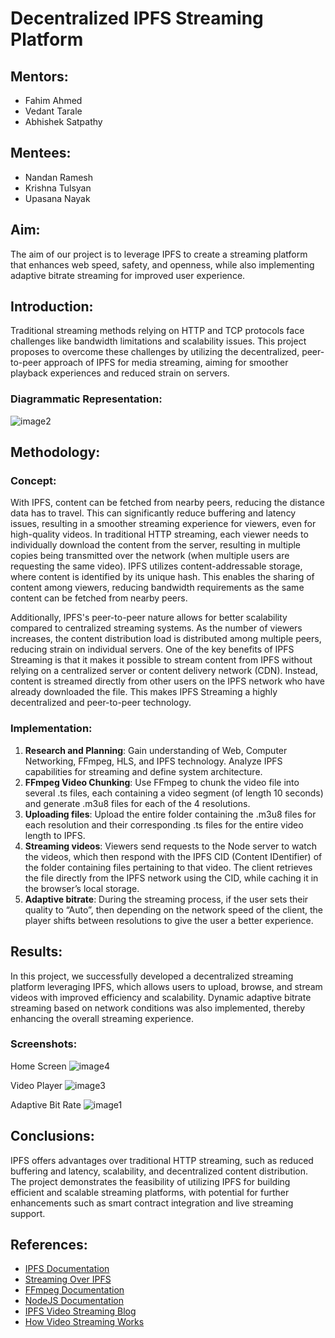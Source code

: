 # Decentralized IPFS Streaming Platform

## Mentors:
- Fahim Ahmed
- Vedant Tarale
- Abhishek Satpathy

## Mentees:
- Nandan Ramesh
- Krishna Tulsyan
- Upasana Nayak

## Aim:
The aim of our project is to leverage IPFS to create a streaming platform that enhances web speed, safety, and openness, while also implementing adaptive bitrate streaming for improved user experience.

## Introduction:
Traditional streaming methods relying on HTTP and TCP protocols face challenges like bandwidth limitations and scalability issues. This project proposes to overcome these challenges by utilizing the decentralized, peer-to-peer approach of IPFS for media streaming, aiming for smoother playback experiences and reduced strain on servers.

### Diagrammatic Representation:
![image2](https://github.com/ahmedfahim21/IPFS-Streaming/assets/122672121/b095133f-246e-410b-b168-21f198de08c0)


## Methodology:
### Concept:
With IPFS, content can be fetched from nearby peers, reducing the distance data has to travel. This can significantly reduce buffering and latency issues, resulting in a smoother streaming experience for viewers, even for high-quality videos. In traditional HTTP streaming, each viewer needs to individually download the content from the server, resulting in multiple copies being transmitted over the network (when multiple users are requesting the same video). IPFS utilizes content-addressable storage, where content is identified by its unique hash. This enables the sharing of content among viewers, reducing bandwidth requirements as the same content can be fetched from nearby peers.

Additionally, IPFS's peer-to-peer nature allows for better scalability compared to centralized streaming systems. As the number of viewers increases, the content distribution load is distributed among multiple peers, reducing strain on individual servers. One of the key benefits of IPFS Streaming is that it makes it possible to stream content from IPFS without relying on a centralized server or content delivery network (CDN). Instead, content is streamed directly from other users on the IPFS network who have already downloaded the file. This makes IPFS Streaming a highly decentralized and peer-to-peer technology.

### Implementation:
1. **Research and Planning**: Gain understanding of Web, Computer Networking, FFmpeg, HLS, and IPFS technology. Analyze IPFS capabilities for streaming and define system architecture.
2. **FFmpeg Video Chunking**: Use FFmpeg to chunk the video file into several .ts files, each containing a video segment (of length 10 seconds) and generate .m3u8 files for each of the 4 resolutions.
3. **Uploading files**: Upload the entire folder containing the .m3u8 files for each resolution and their corresponding .ts files for the entire video length to IPFS.
4. **Streaming videos**: Viewers send requests to the Node server to watch the videos, which then respond with the IPFS CID (Content IDentifier) of the folder containing files pertaining to that video. The client retrieves the file directly from the IPFS network using the CID, while caching it in the browser’s local storage.
5. **Adaptive bitrate**: During the streaming process, if the user sets their quality to “Auto”, then depending on the network speed of the client, the player shifts between resolutions to give the user a better experience.

## Results:
In this project, we successfully developed a decentralized streaming platform leveraging IPFS, which allows users to upload, browse, and stream videos with improved efficiency and scalability. Dynamic adaptive bitrate streaming based on network conditions was also implemented, thereby enhancing the overall streaming experience.

### Screenshots:
Home Screen
![image4](https://github.com/ahmedfahim21/IPFS-Streaming/assets/122672121/2867f5be-8ce5-4a3c-8caf-50fe63229751)


Video Player
![image3](https://github.com/ahmedfahim21/IPFS-Streaming/assets/122672121/3e252be5-b916-4c93-badd-06b0754b718e)


Adaptive Bit Rate 
![image1](https://github.com/ahmedfahim21/IPFS-Streaming/assets/122672121/5cad0965-d11b-4f70-ae86-a7a1797cf392)


## Conclusions:
IPFS offers advantages over traditional HTTP streaming, such as reduced buffering and latency, scalability, and decentralized content distribution. The project demonstrates the feasibility of utilizing IPFS for building efficient and scalable streaming platforms, with potential for further enhancements such as smart contract integration and live streaming support.

## References:
- [IPFS Documentation](https://docs.ipfs.io/)
- [Streaming Over IPFS](https://medium.com/@jessgreb01/what-is-ipfs-how-does-it-work-let-s-build-something-d0eb18c68b10)
- [FFmpeg Documentation](https://ffmpeg.org/documentation.html)
- [NodeJS Documentation](https://nodejs.org/en/docs/)
- [IPFS Video Streaming Blog](https://blog.goodaudience.com/building-a-peer-to-peer-video-streaming-app-with-ipfs-and-webrtc-b8f2d207ae5f)
- [How Video Streaming Works](https://www.sciencedirect.com/science/article/pii/S2212017313004417)
